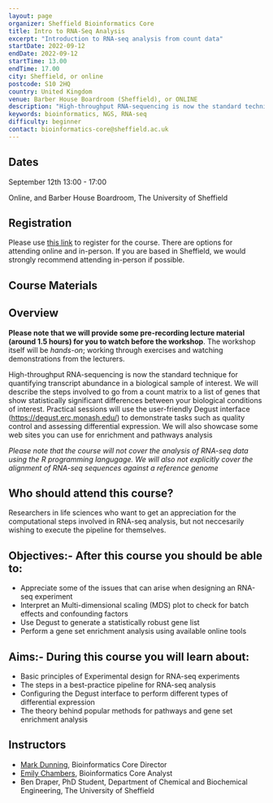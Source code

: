 ```yaml
---
layout: page
organizer: Sheffield Bioinformatics Core
title: Intro to RNA-Seq Analysis
excerpt: "Introduction to RNA-seq analysis from count data"
startDate: 2022-09-12
endDate: 2022-09-12
startTime: 13.00
endTime: 17.00
city: Sheffield, or online
postcode: S10 2HQ
country: United Kingdom
venue: Barber House Boardroom (Sheffield), or ONLINE
description: "High-throughput RNA-sequencing is now the standard technique for quantifying transcript abundance in a biological sample of interest. In this course we will describe the processes that take place once you submit a library for RNA sequencing. We will describe the steps involved to go from sequencing counts to a list of genes that show statistically significant differences between your biological conditions of interest. Practical sessions will use the user-friendly Degust interface (https://degust.erc.monash.edu/) to demonstrate tasks such as quality control and assessing differential expression. We will also showcase some web sites you can use for enrichment and pathways analysis"
keywords: bioinformatics, NGS, RNA-seq
difficulty: beginner
contact: bioinformatics-core@sheffield.ac.uk
---
```


## Dates

September 12th 13:00 - 17:00

Online, and Barber House Boardroom, The University of Sheffield

## Registration

Please use [this link](https://onlineshop.shef.ac.uk/conferences-and-events/faculty-of-medicine-dentistry-and-health/medical-school/rnaseq-analysis-for-beginners) to register for the course. There are options for attending online and in-person. If you are based in Sheffield, we would strongly recommend attending in-person if possible.

## Course Materials

## Overview

**Please note that we will provide some pre-recording lecture material (around 1.5 hours) for you to watch before the workshop**. The workshop itself will be *hands-on*; working through exercises and watching demonstrations from the lecturers.

High-throughput RNA-sequencing is now the standard technique for quantifying transcript abundance in a biological sample of interest. We will describe the steps involved to go from a count matrix to a list of genes that show statistically significant differences between your biological conditions of interest. Practical sessions will use the user-friendly Degust interface (https://degust.erc.monash.edu/) to demonstrate tasks such as quality control and assessing differential expression. We will also showcase some web sites you can use for enrichment and pathways analysis

*Please note that the course will not cover the analysis of RNA-seq data using the R programming langugage. We will also not explicitly cover the alignment of RNA-seq sequences against a reference genome*

## Who should attend this course?

Researchers in life sciences who want to get an appreciation for the computational steps involved in RNA-seq analysis, but not neccesarily wishing to execute the pipeline for themselves. 

## Objectives:- After this course you should be able to:

- Appreciate some of the issues that can arise when designing an RNA-seq experiment 
- Interpret an Multi-dimensional scaling (MDS) plot to check for batch effects and confounding factors
- Use Degust to generate a statistically robust gene list
- Perform a gene set enrichment analysis using available online tools

## Aims:- During this course you will learn about:

- Basic principles of Experimental design for RNA-seq experiments
- The steps in a best-practice pipeline for RNA-seq analysis
- Configuring the Degust interface to perform different types of differential expression
- The theory behind popular methods for pathways and gene set enrichment analysis


## Instructors

- [Mark Dunning](http://sbc.shef.ac.uk/team/mark/index.html), Bioinformatics Core Director
- [Emily Chambers](http://sbc.shef.ac.uk/team/emily/index.html), Bioinformatics Core Analyst
- Ben Draper, PhD Student, Department of Chemical and Biochemical Engineering, The University of Sheffield
